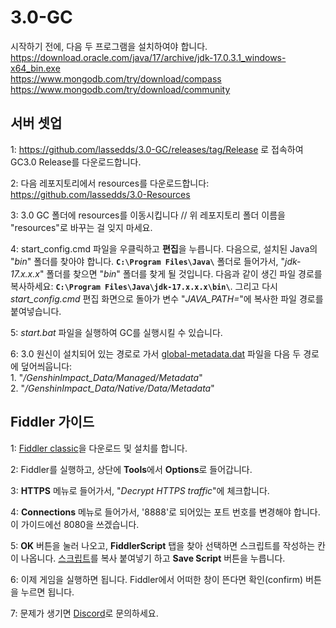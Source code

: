 # 3.0-GC

시작하기 전에, 다음 두 프로그램을 설치하여야 합니다.<br>
https://download.oracle.com/java/17/archive/jdk-17.0.3.1_windows-x64_bin.exe<br>
https://www.mongodb.com/try/download/compass<br>
https://www.mongodb.com/try/download/community<br>

## 서버 셋업

1: https://github.com/lassedds/3.0-GC/releases/tag/Release 로 접속하여 GC3.0 Release를 다운로드합니다.

2: 다음 레포지토리에서 resources를 다운로드합니다: https://github.com/lassedds/3.0-Resources

3: 3.0 GC 폴더에 resources를 이동시킵니다 // 위 레포지토리 폴더 이름을 "resources"로 바꾸는 걸 잊지 마세요.

4: start_config.cmd 파일을 우클릭하고 **편집**을 누릅니다. 다음으로, 설치된 Java의 "*bin*" 폴더를 찾아야 합니다. **`C:\Program Files\Java\`** 폴더로 들어가서, "*jdk-17.x.x.x*" 폴더를 찾으면 "*bin*" 폴더를 찾게 될 것입니다. 다음과 같이 생긴 파일 경로를 복사하세요: **`C:\Program Files\Java\jdk-17.x.x.x\bin\`**. 그리고 다시 *start_config.cmd* 편집 화면으로 돌아가 변수 "*JAVA_PATH=*"에 복사한 파일 경로를 붙여넣습니다.

5: *start.bat* 파일을 실행하여 GC를 실행시킬 수 있습니다.

6: 3.0 원신이 설치되어 있는 경로로 가서 <a href="https://drive.google.com/file/d/1esXUB4Q_Y_wDjvqnNbN8jiQUKsO11N1S/view?usp=sharing">global-metadata.dat</a> 파일을 다음 두 경로에 덮어씌웁니다:<br>
	1. "*/GenshinImpact_Data/Managed/Metadata*"<br>
	2. "*/GenshinImpact_Data/Native/Data/Metadata*"

## Fiddler 가이드

1: <a href=https://www.telerik.com/download/fiddler>Fiddler classic</a>을 다운로드 및 설치를 합니다.

2: Fiddler를 실행하고, 상단에 **Tools**에서 **Options**로 들어갑니다.

3: **HTTPS** 메뉴로 들어가서, "*Decrypt HTTPS traffic*"에 체크합니다.

4: **Connections** 메뉴로 들어가서, '8888'로 되어있는 포트 번호를 변경해야 합니다. 이 가이드에선 8080을 쓰겠습니다.

5: **OK** 버튼을 눌러 나오고, **FiddlerScript** 탭을 찾아 선택하면 스크립트를 작성하는 칸이 나옵니다. <a href=https://github.lunatic.moe/fiddlerscript>스크립트</a>를 복사 붙여넣기 하고 **Save Script** 버튼을 누릅니다.

6: 이제 게임을 실행하면 됩니다. Fiddler에서 어떠한 창이 뜬다면 확인(confirm) 버튼을 누르면 됩니다.

7: 문제가 생기면 <a href=https://discord.gg/AYtB7Q2er8>Discord</a>로 문의하세요.

